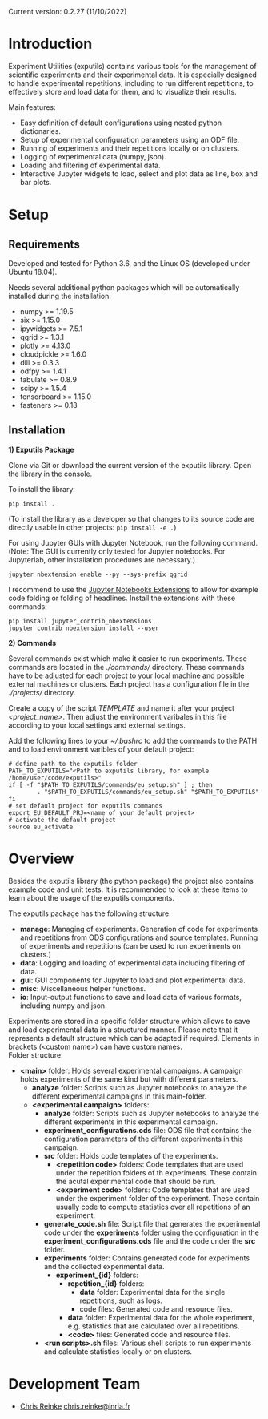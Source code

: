 Current version: 0.2.27 (11/10/2022)

# Introduction

Experiment Utilities (exputils) contains various tools for the management of scientific experiments and their experimental data.
It is especially designed to handle experimental repetitions, including to run different repetitions, to effectively store and load data for them, and to visualize their results.  
 
Main features:
* Easy definition of default configurations using nested python dictionaries.
* Setup of experimental configuration parameters using an ODF file.
* Running of experiments and their repetitions locally or on clusters.
* Logging of experimental data (numpy, json).
* Loading and filtering of experimental data.
* Interactive Jupyter widgets to load, select and plot data as line, box and bar plots.  

# <a name="setup"></a>Setup

## <a name="requirements"></a>Requirements

Developed and tested for Python 3.6, and the Linux OS (developed under Ubuntu 18.04).

Needs several additional python packages which will be automatically installed during the installation:
* numpy >= 1.19.5
* six >= 1.15.0
* ipywidgets >= 7.5.1
* qgrid >= 1.3.1
* plotly >= 4.13.0
* cloudpickle >= 1.6.0
* dill >= 0.3.3
* odfpy >= 1.4.1
* tabulate >= 0.8.9
* scipy >= 1.5.4
* tensorboard >= 1.15.0
* fasteners >= 0.18

## Installation

__1) Exputils Package__

Clone via Git or download the current version of the exputils library.
Open the library in the console.  

To install the library:

`pip install .`

(To install the library as a developer so that changes to its source code are directly usable in other projects:
`pip install -e .`)

For using Jupyter GUIs with Jupyter Notebook, run the following command.
(Note: The GUI is currently only tested for Jupyter notebooks. For Jupyterlab, other installation procedures are necessary.)

`jupyter nbextension enable --py --sys-prefix qgrid`

I recommend to use the [Jupyter Notebooks Extensions](https://github.com/ipython-contrib/jupyter_contrib_nbextensions) to allow for example code folding or folding of headlines.
Install the extensions with these commands:

`pip install jupyter_contrib_nbextensions` \
`jupyter contrib nbextension install --user`

__2) Commands__

Several commands exist which make it easier to run experiments.
These commands are located in the *./commands/* directory.
These commands have to be adjusted for each project to your local machine and possible external machines or clusters.
Each project has a configuration file in the *./projects/* directory.

Create a copy of the script *TEMPLATE* and name it after your project *<project_name>*.
Then adjust the environment varibales in this file according to your local settings and external settings.
 
Add the following lines to your *~/.bashrc* to add the commands to the PATH and to load environment varibles of your default project:
 
    # define path to the exputils folder
    PATH_TO_EXPUTILS="<Path to exputils library, for example /home/user/code/exputils>"
    if [ -f "$PATH_TO_EXPUTILS/commands/eu_setup.sh" ] ; then
            . "$PATH_TO_EXPUTILS/commands/eu_setup.sh" "$PATH_TO_EXPUTILS"
    fi
    # set default project for exputils commands
    export EU_DEFAULT_PRJ=<name of your default project>
    # activate the default project
    source eu_activate

# <a name="overview"></a>Overview

Besides the exputils library (the python package) the project also contains example code and unit tests. 
It is recommended to look at these items to learn about the usage of the exputils components. 

The exputils package has the following structure:
 - **manage**: Managing of experiments. Generation of code for experiments and repetitions from ODS configurations and source templates. Running of experiments and repetitions (can be used to run experiments on clusters.)   
 - **data**: Logging and loading of experimental data including filtering of data. 
 - **gui**: GUI components for Jupyter to load and plot experimental data.
 - **misc**: Miscellaneous helper functions.
 - **io**: Input-output functions to save and load data of various formats, including numpy and json.

Experiments are stored in a specific folder structure which allows to save and load experimental data in a structured manner.
Please note that  it represents a default structure which can be adapted if required.
Elements in brackets (\<custom name>\) can have custom names.   
Folder structure:
 * **\<main\>** folder: Holds several experimental campaigns. A campaign holds experiments of the same kind but with different parameters.
    * **analyze** folder: Scripts such as Jupyter notebooks to analyze the different experimental campaigns in this main-folder.
    * **\<experimental campaign\>** folders:
        * **analyze** folder: Scripts such as Jupyter notebooks to analyze the different experiments in this experimental campaign. 
        * **experiment_configurations.ods** file: ODS file that contains the configuration parameters of the different experiments in this campaign.
        * **src** folder: Holds code templates of the experiments.
            * **\<repetition code\>** folders: Code templates that are used under the repetition folders of th experiments. These contain the acutal experimental code that should be run.
            * **\<experiment code\>** folders: Code templates that are used under the experiment folder of the experiment. These contain usually code to compute statistics over all repetitions of an experiment.
        * **generate_code.sh** file: Script file that generates the experimental code under the **experiments** folder using the configuration in the **experiment_configurations.ods** file and the code under the **src** folder.               
        * **experiments** folder: Contains generated code for experiments and the collected experimental data.
            * **experiment_{id}** folders:
                * **repetition_{id}** folders:
                    * **data** folder: Experimental data for the single repetitions, such as logs.
                    * code files: Generated code and resource files.
                * **data** folder: Experimental data for the whole experiment, e.g. statistics that are calculated over all repetitions.   
                * **\<code\>** files: Generated code and resource files.
        * **\<run scripts\>.sh** files: Various shell scripts to run experiments and calculate statistics locally or on clusters.

# <a name="team-members"></a>Development Team

* [Chris Reinke](http:www.scirei.net) <chris.reinke@inria.fr>